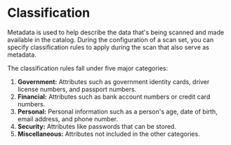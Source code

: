 # Classification

Metadata is used to help describe the data that's being scanned and made available in the catalog. During the configuration of a scan set, you can specify classification rules to apply during the scan that also serve as metadata.

The classification rules fall under five major categories:

1. **Government:** Attributes such as government identity cards, driver license numbers, and passport numbers.
2. **Financial:** Attributes such as bank account numbers or credit card numbers.
3. **Personal:** Personal information such as a person's age, date of birth, email address, and phone number.
4. **Security:** Attributes like passwords that can be stored.
5. **Miscellaneous:** Attributes not included in the other categories.
